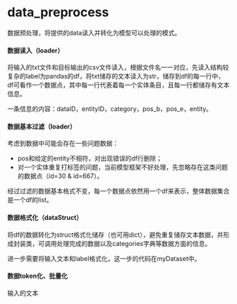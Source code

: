 # data_preprocess

数据预处理，将提供的data读入并转化为模型可以处理的模式。

#### 数据读入（loader）

将输入的txt文件和目标输出的csv文件读入，根据文件名一一对应，先读入结构较复杂的label为pandas的df，将txt储存的文本读入为str，储存到df的每一行中，df可看作一个数据点，其中每一行代表着每一个实体条目，且每一行都储存有文本信息。

一条信息的内容：dataID，entityID，category，pos_b，pos_e，entity。

#### 数据基本过滤（loader）

考虑到数据中可能会存在一些问题数据：

- pos和给定的entity不相符，对出现错误的df行删除；
- 对一个实体重复打标签的问题，当前模型框架不好处理，先忽略存在这类问题的数据点（id=30 & id=667）。

经过过滤的数据基本格式不变，每一个数据点依然用一个df来表示，整体数据集合是一个df的list。

#### 数据格式化（dataStruct）

将df的数据转化为struct格式化储存（也可用dict），避免重复储存文本数据，并形成封装类，可调用处理完成的数据以及categories字典等数据方面的信息。

进一步需要将输入文本和label格式化，这一步的代码在myDataset中。

#### 数据token化、批量化

输入的文本